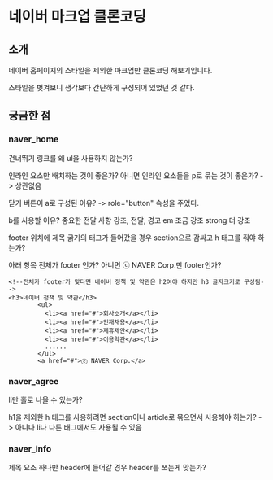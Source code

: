 # 네이버 마크업 클론코딩

## 소개

네이버 홈페이지의 스타일을 제외한 마크업만 클론코딩 해보기입니다.

스타일을 벗겨보니 생각보다 간단하게 구성되어 있었던 것 같다.

## 궁금한 점

### naver_home

건너뛰기 링크를 왜 ul을 사용하지 않는가?

인라인 요소만 배치하는 것이 좋은가? 아니면 인라인 요소들을 p로 묶는 것이 좋은가? -> 상관없음

닫기 버튼이 a로 구성된 이유? -> role="button" 속성을 주었다.

b를 사용할 이유? 중요한 전달 사항 강조, 전달, 경고 em 조금 강조 strong 더 강조

footer 위치에 제목 굵기의 태그가 들어갔을 경우 section으로 감싸고 h 태그를 줘야 하는가?

아래 항목 전체가 footer 인가? 아니면 ⓒ NAVER Corp.만 footer인가?

```
<!--전체가 footer가 맞다면 네이버 정책 및 약관은 h2여야 하지만 h3 글자크기로 구성됨-->
<h3>네이버 정책 및 약관</h3>
        <ul>
          <li><a href="#">회사소개</a></li>
          <li><a href="#">인재채용</a></li>
          <li><a href="#">제휴제안</a></li>
          <li><a href="#">이용약관</a></li>
          ......
        </ul>
        <a href="#">ⓒ NAVER Corp.</a>

```

### naver_agree

li만 홀로 나올 수 있는가?

h1을 제외한 h 태그를 사용하려면 section이나 article로 묶으면서 사용해야 하는가? -> 아니다 li나 다른 태그에서도 사용될 수 있음

### naver_info

제목 요소 하나만 header에 들어갈 경우 header를 쓰는게 맞는가?

